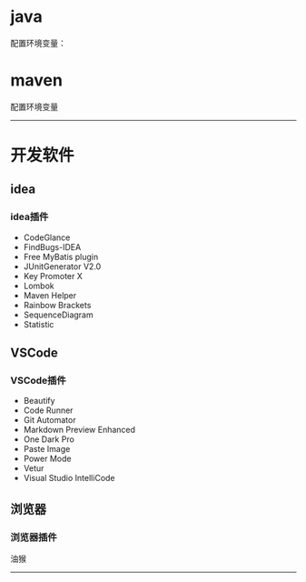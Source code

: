
# java

配置环境变量：


# maven

配置环境变量

---


# 开发软件

## idea

### idea插件

- CodeGlance
- FindBugs-IDEA
- Free MyBatis plugin
- JUnitGenerator V2.0
- Key Promoter X
- Lombok
- Maven Helper
- Rainbow Brackets
- SequenceDiagram
- Statistic

## VSCode

### VSCode插件

- Beautify
- Code Runner
- Git Automator
- Markdown Preview Enhanced
- One Dark Pro
- Paste Image
- Power Mode
- Vetur
- Visual Studio IntelliCode






## 浏览器

### 浏览器插件
油猴






---